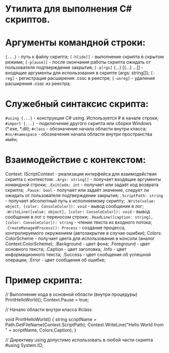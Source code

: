 # Утилита для выполнения C# скриптов.

# Аргументы командной строки:
 ```{...}```      - путь к файлу скрипта;
 ```[-h[ide]]```  - выполнение скрипта в скрытом режиме;
 ```[-p[ause]]``` - после окончания работы скрипта ожидать от пользователя подтверждение закрытия;
 ```[-a[rgs]``` {...} [{...} ...]] - входящие аргументы для использования в скрипте (args: string[]);
 ```[-reg]```     - регистрация расширения .cssc в реестре;
 ```[-unreg]```   - удаление расширения .cssc из реестра;

# Служебный синтаксис скрипта:
 ```#using {...}```   - конструкция C# using. Используется # в начале строки;
 ```#import {...}```  - подключение другого скрипта или сборки Windows (*.exe, *.dll);
 ```#class```         - обозначение начала области внутри класса;
 ```#ns/#namespace``` - обозначение начала области внутри пространства имён;

# Взаимодействие с контекстом:
 Context: IScriptContext - реализация интерфейса для взаимодействия скрипта с контекстом:
  ```.Args: string[]```  - получает входящие аргументы командной строки;
  ```.ExitCode: int```   - получает или задаёт код возврата скрипта;
  ```.Pause: bool```     - получает или задаёт значение, следует ли ожидать от пользователя подтверждение закрытия;
  ```.ScriptPath: string``` - получает абсолютный путь к исполняемому скрипту;
  ```.Write(value: object, [color: ConsoleColor]): void```          - вывод сообщения в лог;
  ```.WriteLine([value: object], [color: ConsoleColor]): void```    - вывод сообщения в лог с переносом строки;
  ```.ReadLine([caption: string], [color: ConsoleColor]): string``` - чтение текста из входного потока;
  ```.CreateManagedProcess(): Process``` - создание процесса, контролируемого окружением (автозакрытие в случае ошибки);
 Colors: ColorScheme - получает цвета для использования в консоли (аналог Context.ColorScheme);
  .Background - цвет фона;
  .Foreground - цвет основного текста;
  .Caption    - цвет заголовка;
  .Info       - цвет информационного текста;
  .Success    - цвет сообщения об успешной операции;
  .Error      - цвет сообщения об ошибке;

# Пример скрипта:
 // Выполнение кода в основной области (внутри процедуры)
 PrintHelloWorld();
 Context.Pause = true;

 // Начало области внутри класса
 #class

 void PrintHelloWorld() {
     string scriptName = Path.GetFileName(Context.ScriptPath);
     Context.WriteLine("Hello World from " + scriptName, Colors.Caption);
 }

 // Директиву using допустимо использовать в любой части скрипта
 #using System.IO;
